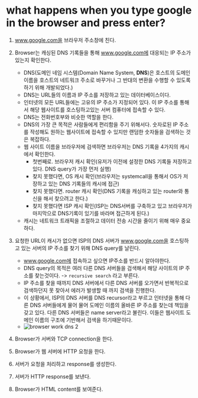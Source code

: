 # what happens when you type google in the browser and press enter?

1. www.google.com을 브라우저 주소창에 친다.
2. Browser는 캐싱된 DNS 기록들을 통해 www.google.com에 대응되는 IP 주소가 있는지 확인한다.
   - DNS(도메인 네임 시스템(Domain Name System, **DNS**)은 호스트의 도메인 이름을 호스트의 네트워크 주소로 바꾸거나 그 반대의 변환을 수행할 수 있도록 하기 위해 개발되었다.)
   - DNS는 URL들의 이름과 IP 주소를 저장하고 있는 데이터베이스이다.
   - 인터넷의 모든 URL들에는 고유의 IP 주소가 지정되어 있다. 이 IP 주소를 통해서 해당 웹사이트를 호스팅하고있는 서버 컴퓨터에 접속할 수 있다. 
   - DNS는 전화번호부와 비슷한 역할을 한다. 
   - DNS의 가장 큰 목적은 사람들에게 편리함을 주기 위해서다. 숫자로된 IP 주소를 작성해도 원하는 웹사이트에 접속할 수 있지만 랜덤한 숫자들을 검색하는 것은 복잡하다. 
   - 웹 사이트 이름을 브라우저에 검색하면 브라우저는 DNS 기록을 4가지의 캐시에서 확인한다.
     - 첫번째로. 브라우저 캐시 확인(유저가 이전에 설정한 DNS 기록들 저장하고 있다. DNS query가 가장 먼저 실행)
     - 찾지 못했다면, OS 캐시 확인(브라우저는 systemcall을 통해서 OS가 저장하고 있는 DNS 기록들의 캐시에 접근)
     - 찾지 못했다면. router 캐시 확인(DNS 기록을 캐싱하고 있는 router와 통신을 해서 찾으려고 한다.)
     - 찾지 못했다면 ISP 캐시 확인(ISP는 DNS서버를 구축하고 있고 브라우저가 마지막으로 DNS기록이 있기를 바라며 접근하게 된다.)
   - 캐시는 네트워크 트래픽을 조절하고 데이터 전송 시간을 줄이기 위해 매우 중요하다.
3. 요청한 URL이 캐시가 없으면 ISP의 DNS 서버가 www.google.com을 호스팅하고 있는 서버의 IP 주소를 찾기 위해 DNS query를 날린다. 
   - www.google.com에 접속하고 싶으면 IP주소를 반드시 알아야한다.
   - DNS query의 목적은 여러 다른 DNS 서버들을 검색해서 해당 사이트의 IP 주소를 찾는것이다. -> `recursive search` 라고 부른다. 
   - IP 주소를 찾을 때까지 DNS 서버에서 다른 DNS 서버를 오가면서 반복적으로 검색하던지 못 찾아서 에러가 발생할 때 까지 검색을 진행한다.
   - 이 상황에서, ISP의 DNS 서버를 DNS recursor라고 부르고 인터넷을 통해 다른 DNS 서버들에게 물어 물어 도메인 이름의 올바른 IP 주소를 찾는데 책임을 갖고 있다. 다른 DNS 서버들은 name server라고 불린다. 이들은 웹사이트 도메인 이름의 구조에 기반해서 검색을 하기때문이다.
   - ![browser work dns 2](https://devjin-blog.com/static/df40acaf929fb371a270155e2ef49a36/fcda8/browser_work_dns_2.png)

4. Browser가 서버와 TCP connection을 한다. 
5. Browser가 웹 서버에 HTTP 요청을 한다.
6. 서버가 요청을 처리하고 response를 생성한다.
7. 서버가 HTTP response를 보낸다. 
8. Browser가 HTML content를 보여준다. 